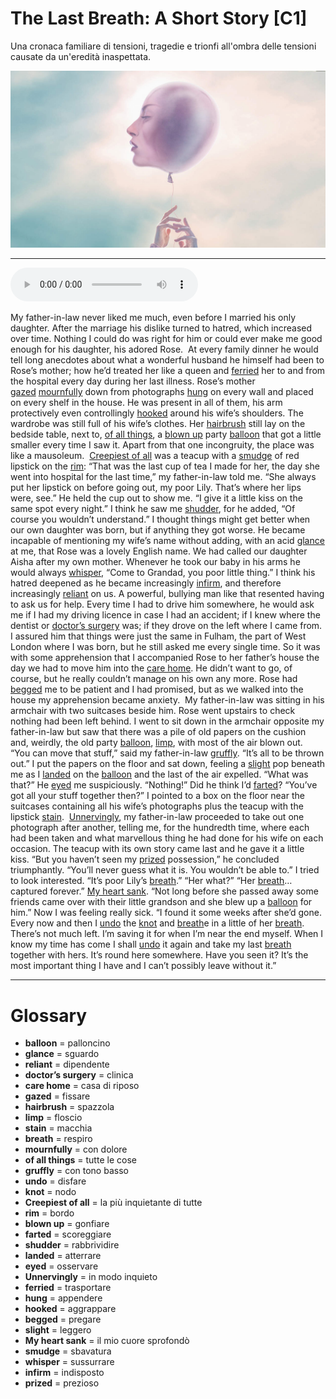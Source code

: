 # The Last Breath: A Short Story   [C1]

Una cronaca familiare di tensioni, tragedie e trionfi all'ombra delle tensioni causate da un'eredità inaspettata.

![](The%20Last%20Breath%20A%20Short%20Story.jpg)

--------------

<div>
<audio controls autoplay>
    <source src="https:/raw.githubusercontent.com/dartie/speakup/main/2023-12/The%20Last%20Breath%20A%20Short%20Story.mp3" type="audio/mpeg">
</audio>
</div>


My father-in-law never liked me much, even before I married his only daughter. After the marriage his dislike turned to hatred, which increased over time. Nothing I could do was right for him or could ever make me good enough for his daughter, his adored Rose. 
At every family dinner he would tell long anecdotes about what a wonderful husband he himself had been to Rose’s mother; how he’d treated her like a queen and [ferried](## "trasportare") her to and from the hospital every day during her last illness. Rose’s mother [gazed](## "fissare") [mournfully](## "con dolore") down from photographs [hung](## "appendere") on every wall and placed on every shelf in the house. He was present in all of them, his arm protectively even controllingly [hooked](## "aggrappare") around his wife’s shoulders. The wardrobe was still full of his wife’s clothes. Her [hairbrush](## "spazzola") still lay on the bedside table, next to, [of all things](## "tutte le cose"), a [blown up](## "gonfiare") party [balloon](## "palloncino") that got a little smaller every time I saw it. Apart from that one incongruity, the place was like a mausoleum. 
[Creepiest of all](## "la più inquietante di tutte") was a teacup with a [smudge](## "sbavatura") of red lipstick on the [rim](## "bordo"): “That was the last cup of tea I made for her, the day she went into hospital for the last time,” my father-in-law told me. “She always put her lipstick on before going out, my poor Lily. That’s where her lips were, see.” He held the cup out to show me. “I give it a little kiss on the same spot every night.” I think he saw me [shudder](## "rabbrividire"), for he added, “Of course you wouldn’t understand.”
I thought things might get better when our own daughter was born, but if anything they got worse. He became incapable of mentioning my wife’s name without adding, with an acid [glance](## "sguardo") at me, that Rose was a lovely English name. We had called our daughter Aisha after my own mother. Whenever he took our baby in his arms he would always [whisper](## "sussurrare"), “Come to Grandad, you poor little thing.”
I think his hatred deepened as he became increasingly [infirm](## "indisposto"), and therefore increasingly [reliant](## "dipendente") on us. A powerful, bullying man like that resented having to ask us for help. Every time I had to drive him somewhere, he would ask me if I had my driving licence in case I had an accident; if I knew where the dentist or [doctor’s surgery](## "clinica") was; if they drove on the left where I came from. I assured him that things were just the same in Fulham, the part of West London where I was born, but he still asked me every single time.
So it was with some apprehension that I accompanied Rose to her father’s house the day we had to move him into the [care home](## "casa di riposo"). He didn’t want to go, of course, but he really couldn’t manage on his own any more. Rose had [begged](## "pregare") me to be patient and I had promised, but as we walked into the house my apprehension became anxiety. 
My father-in-law was sitting in his armchair with two suitcases beside him. Rose went upstairs to check nothing had been left behind. I went to sit down in the armchair opposite my father-in-law but saw that there was a pile of old papers on the cushion and, weirdly, the old party [balloon](## "palloncino"), [limp](## "floscio"), with most of the air blown out. 
“You can move that stuff,” said my father-in-law [gruffly](## "con tono basso"). “It’s all to be thrown out.” I put the papers on the floor and sat down, feeling a [slight](## "leggero") pop beneath me as I [landed](## "atterrare") on the [balloon](## "palloncino") and the last of the air expelled.
“What was that?” He [eyed](## "osservare") me suspiciously.
“Nothing!” Did he think I’d [farted](## "scoreggiare")? “You’ve got all your stuff together then?” I pointed to a box on the floor near the suitcases containing all his wife’s photographs plus the teacup with the lipstick [stain](## "macchia"). 
[Unnervingly](## "in modo inquieto"), my father-in-law proceeded to take out one photograph after another, telling me, for the hundredth time, where each had been taken and what marvellous thing he had done for his wife on each occasion. The teacup with its own story came last and he gave it a little kiss.
“But you haven’t seen my [prized](## "prezioso") possession,” he concluded triumphantly. “You’ll never guess what it is. You wouldn’t be able to.”
I tried to look interested.
“It’s poor Lily’s [breath](## "respiro").”
“Her what?”
“Her [breath](## "respiro")… captured forever.”
[My heart sank](## "il mio cuore sprofondò").
“Not long before she passed away some friends came over with their little grandson and she blew up a [balloon](## "palloncino") for him.”
Now I was feeling really sick.
“I found it some weeks after she’d gone. Every now and then I [undo](## "disfare") the [knot](## "nodo") and [breath](## "respiro")e in a little of her [breath](## "respiro"). There’s not much left. I’m saving it for when I’m near the end myself. When I know my time has come I shall [undo](## "disfare") it again and take my last [breath](## "respiro") together with hers. It’s round here somewhere. Have you seen it? It’s the most important thing I have and I can’t possibly leave without it.”  

--------------

<div style = "display:block; clear:both; page-break-after:always;"></div>

# Glossary
* **balloon** = palloncino
* **glance** = sguardo
* **reliant** = dipendente
* **doctor’s surgery** = clinica
* **care home** = casa di riposo
* **gazed** = fissare
* **hairbrush** = spazzola
* **limp** = floscio
* **stain** = macchia
* **breath** = respiro
* **mournfully** = con dolore
* **of all things** = tutte le cose
* **gruffly** = con tono basso
* **undo** = disfare
* **knot** = nodo
* **Creepiest of all** = la più inquietante di tutte
* **rim** = bordo
* **blown up** = gonfiare
* **farted** = scoreggiare
* **shudder** = rabbrividire
* **landed** = atterrare
* **eyed** = osservare
* **Unnervingly** = in modo inquieto
* **ferried** = trasportare
* **hung** = appendere
* **hooked** = aggrappare
* **begged** = pregare
* **slight** = leggero
* **My heart sank** = il mio cuore sprofondò
* **smudge** = sbavatura
* **whisper** = sussurrare
* **infirm** = indisposto
* **prized** = prezioso
